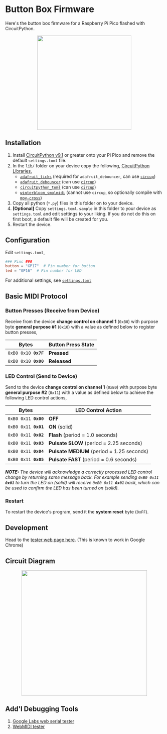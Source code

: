 # Button Box Firmware

Here's the button box firmware for a Raspberry Pi Pico flashed with CircuitPython.

<div align="center">
  <img src="https://raw.github.com/dtcooper/tomato/main/.github/tomato-controller.jpg" width="300">
</div>

## Installation

1. Install [CircuitPython v9.1](https://circuitpython.org/board/raspberry_pi_pico/)
   or greater onto your Pi Pico and remove the default `settings.toml` file.
2. In the `lib/` folder on your device copy the following,
   [CircuitPython Libraries](https://circuitpython.org/libraries),
    - [`adafruit_ticks`](https://docs.circuitpython.org/projects/ticks/) (required
      for `adafruit_debouncer`, can use [`circup`](https://github.com/adafruit/circup))
    - [`adafruit_debouncer`](https://docs.circuitpython.org/projects/debouncer/)
      (can use [`circup`](https://github.com/adafruit/circup))
    - [`circuitpython_toml`](https://github.com/elpekenin/circuitpython_toml/)
      (can use [`circup`](https://github.com/adafruit/circup))
    - [`winterbloom_smolmidi`](https://github.com/wntrblm/Winterbloom_SmolMIDI/)
      (cannot use `circup`, so optionally compile with
      [`mpy-cross`](https://adafruit-circuit-python.s3.amazonaws.com/index.html?prefix=bin/mpy-cross/))
3. Copy all python (`*.py`) files in this folder on to your device.
4. **\[Optional\]** Copy `settings.toml.sample` in this folder to your device as
   `settings.toml` and edit settings to your liking. If you do not do this on
   first boot, a default file will be created for you.
5. Restart the device.

## Configuration

Edit `settings.toml`,

```toml
### Pins ###
button = "GP17"  # Pin number for button
led = "GP16"  # Pin number for LED
```

For additional settings, see [`settings.toml`](settings.toml)

## Basic MIDI Protocol

### Button Presses (Receive from Device)

Receive from the device **change control on channel 1** (`0xB0`) with purpose
byte **general purpose #1** (`0x10`) with a value as defined below to register
button presses,

| Bytes                           | Button Press State |
|---------------------------------|--------------------|
| <code>0xB0 0x10 **0x7F**</code> | **Pressed**        |
| <code>0xB0 0x10 **0x00**</code> | **Released**       |

### LED Control (Send to Device)

Send to the device **change control on channel 1** (`0xB0`) with purpose byte
**general purpose #2** (`0x11`) with a value as defined below to achieve the
following LED control actions,

| Bytes                           | LED Control Action                         |
|---------------------------------|--------------------------------------------|
| <code>0xB0 0x11 **0x00**</code> | **OFF**                                    |
| <code>0xB0 0x11 **0x01**</code> | **ON** (solid)                             |
| <code>0xB0 0x11 **0x02**</code> | **Flash** (period = 1.0 seconds)           |
| <code>0xB0 0x11 **0x03**</code> | **Pulsate SLOW** (period = 2.25 seconds)   |
| <code>0xB0 0x11 **0x04**</code> | **Pulsate MEDIUM** (period = 1.25 seconds) |
| <code>0xB0 0x11 **0x05**</code> | **Pulsate FAST** (period = 0.6 seconds)    |

_**NOTE:** The device will acknowledge a correctly processed LED control change by
returning same message back. For example sending <code>0xB0 0x11 **0x01**</code> to
turn the LED on (solid) will receive <code>0xB0 0x11 **0x01**</code> back, which can be used
to confirm the LED has been turned on (solid)._

### Restart

To restart the device's program, send it the **system reset** byte (`0xFF`).

## Development

Head to the [tester web page here](https://dtcooper.github.io/tomato/controller-test.html).
(This is known to work in Google Chrome)

## Circuit Diagram

<div align="center">
  <img src="https://raw.github.com/dtcooper/tomato/main/.github/tomato-controller-circuit.svg" width="400">
</div>

## Add'l Debugging Tools

1. [Google Labs web serial tester](https://googlechromelabs.github.io/serial-terminal/)
2. [WebMIDI tester](https://studiocode.dev/webmidi-tester/)

